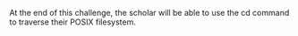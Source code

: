 At the end of this challenge, the scholar will be able to use the cd command to traverse their POSIX filesystem.